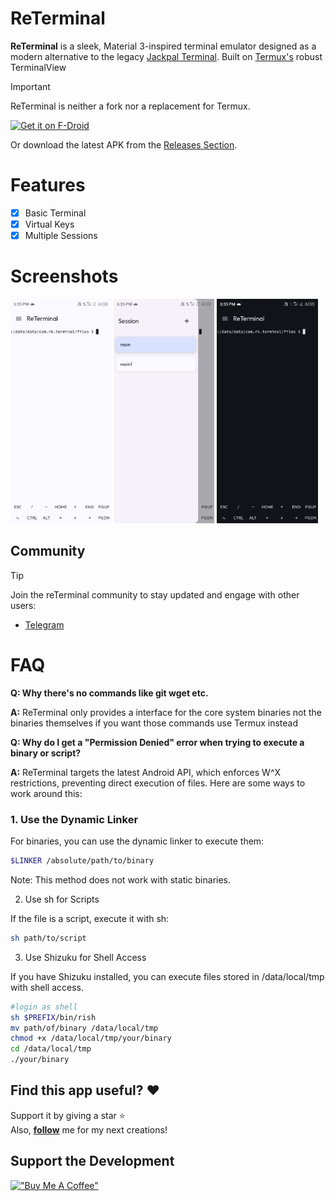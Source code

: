 # ReTerminal
**ReTerminal** is a sleek, Material 3-inspired terminal emulator designed as a modern alternative to the legacy [Jackpal Terminal](https://github.com/jackpal/Android-Terminal-Emulator). Built on [Termux's](https://github.com/termux/termux-app) robust TerminalView

> [!IMPORTANT]
ReTerminal is neither a fork nor a replacement for Termux.

[<img src="https://fdroid.gitlab.io/artwork/badge/get-it-on.png"
     alt="Get it on F-Droid"
     height="80">](https://f-droid.org/packages/com.rk.terminal/)

Or download the latest APK from the [Releases Section](https://github.com/RohitKushvaha01/ReTerminal/releases/latest).

# Features
- [x] Basic Terminal
- [x] Virtual Keys
- [x] Multiple Sessions

# Screenshots
<div>
  <img src="/fastlane/metadata/android/en-US/images/phoneScreenshots/01.jpg" width="32%" />
  <img src="/fastlane/metadata/android/en-US/images/phoneScreenshots/02.jpg" width="32%" />
  <img src="/fastlane/metadata/android/en-US/images/phoneScreenshots/03.jpg" width="32%" />
</div>

## Community
> [!TIP]
Join the reTerminal community to stay updated and engage with other users:
- [Telegram](https://t.me/reTerminal)



# FAQ

**Q: Why there's no commands like git wget etc.**

**A:** ReTerminal only provides a interface for the core system binaries not the binaries themselves if you want those commands use Termux instead


**Q: Why do I get a "Permission Denied" error when trying to execute a binary or script?**  

**A:** ReTerminal targets the latest Android API, which enforces W^X restrictions, preventing direct execution of files. Here are some ways to work around this:

### 1. Use the Dynamic Linker  
For binaries, you can use the dynamic linker to execute them:

```bash
$LINKER /absolute/path/to/binary
```

Note: This method does not work with static binaries.

2. Use sh for Scripts

If the file is a script, execute it with sh:

```bash
sh path/to/script
```

3. Use Shizuku for Shell Access

If you have Shizuku installed, you can execute files stored in /data/local/tmp with shell access.

```bash
#login as shell
sh $PREFIX/bin/rish
mv path/of/binary /data/local/tmp
chmod +x /data/local/tmp/your/binary
cd /data/local/tmp
./your/binary
```


## Find this app useful? :heart:
Support it by giving a star :star: <br>
Also, **__[follow](https://github.com/Rohitkushvaha01)__** me for my next creations!

## Support the Development
[!["Buy Me A Coffee"](https://www.buymeacoffee.com/assets/img/custom_images/orange_img.png)](https://buymeacoffee.com/rohitkushvaha01)

